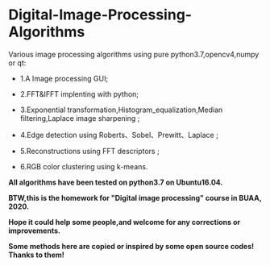 # Digital-Image-Processing-Algorithms  

Various image processing algorithms using pure python3.7,opencv4,numpy or qt: 
  * 1.A Image processing GUI;  
  
  * 2.FFT&amp;IFFT implenting with python;  
  
  * 3.Exponential transformation,Histogram_equalization,Median filtering,Laplace image sharpening ;   
  
  * 4.Edge detection using Roberts、Sobel、Prewitt、Laplace ; 
  
  * 5.Reconstructions using FFT descriptors ;   
  
  * 6.RGB color clustering using k-means.  
  

**All algorithms have been tested on python3.7 on Ubuntu16.04.**

**BTW,this is the homework for "Digital image processing" course in BUAA, 2020.**

**Hope it could help some people,and welcome for any corrections or improvements.**

**Some methods here are copied or inspired by some open source codes! Thanks to them!**

